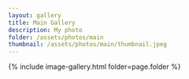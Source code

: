 ```yaml
---
layout: gallery
title: Main Gallery
description: My photo
folder: /assets/photos/main
thumbnail: /assets/photos/main/thumbnail.jpeg
---
```


{% include image-gallery.html folder=page.folder %}
